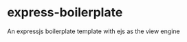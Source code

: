 express-boilerplate
===================

An expressjs boilerplate template with ejs as the view engine
